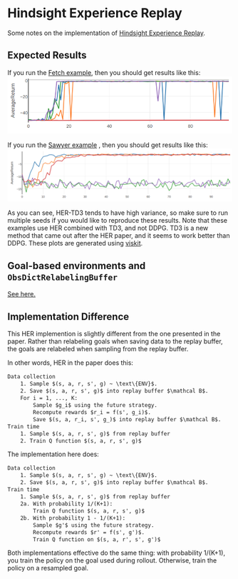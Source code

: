 # Hindsight Experience Replay
Some notes on the implementation of
[Hindsight Experience Replay](https://arxiv.org/abs/1707.01495).
## Expected Results
If you run the [Fetch example](examples/her/her_td3_gym_fetch_reach.py), then
 you should get results like this:
 ![Fetch HER results](images/FetchReach-v1_HER-TD3.png)

If you run the [Sawyer example](examples/her/her_td3_multiworld_sawyer_reach.py)
, then you should get results like this:
 ![Sawyer HER results](images/SawyerReachXYZEnv-v0_HER-TD3.png)

As you can see, HER-TD3 tends to have high variance, so make sure to run
multiple seeds if you would like to reproduce these results.
Note that these examples use HER combined with TD3, and not DDPG.
TD3 is a new method that came out after the HER paper, and it seems to work
better than DDPG.
These plots are generated using [viskit](https://github.com/vitchyr/viskit).

## Goal-based environments and `ObsDictRelabelingBuffer`
[See here.](goal_based_envs.md)

## Implementation Difference
This HER implemention is slightly different from the one presented in the paper.
Rather than relabeling goals when saving data to the replay buffer, the goals
are relabeled when sampling from the replay buffer.


In other words, HER in the paper does this:

    Data collection
        1. Sample $(s, a, r, s', g) ~ \text\{ENV}$.
        2. Save $(s, a, r, s', g)$ into replay buffer $\mathcal B$.
        For i = 1, ..., K:
            Sample $g_i$ using the future strategy.
            Recompute rewards $r_i = f(s', g_i)$.
            Save $(s, a, r_i, s', g_)$ into replay buffer $\mathcal B$.
    Train time
        1. Sample $(s, a, r, s', g)$ from replay buffer
        2. Train Q function $(s, a, r, s', g)$

The implementation here does:

    Data collection
        1. Sample $(s, a, r, s', g) ~ \text\{ENV}$.
        2. Save $(s, a, r, s', g)$ into replay buffer $\mathcal B$.
    Train time
        1. Sample $(s, a, r, s', g)$ from replay buffer
        2a. With probability 1/(K+1):
            Train Q function $(s, a, r, s', g)$
        2b. With probability 1 - 1/(K+1):
            Sample $g'$ using the future strategy.
            Recompute rewards $r' = f(s', g')$.
            Train Q function on $(s, a, r', s', g')$

Both implementations effective do the same thing: with probability 1/(K+1), 
you train the policy on the goal used during rollout. Otherwise, train the 
policy on a resampled goal.

